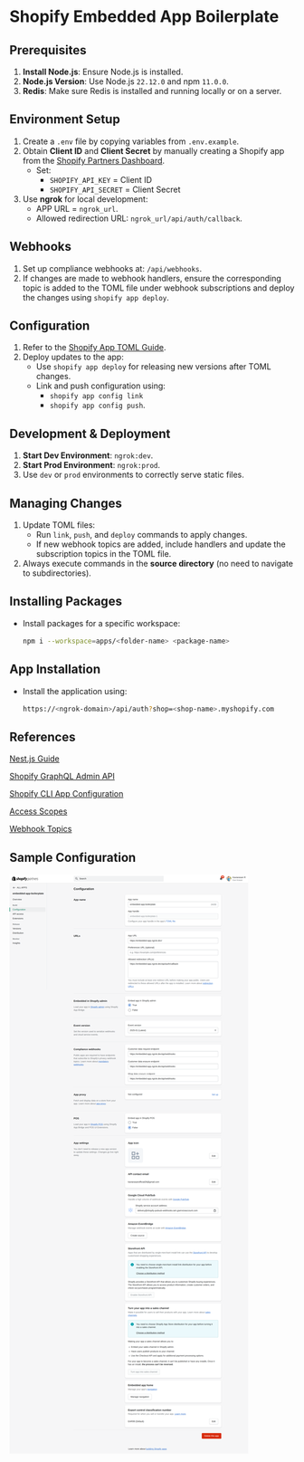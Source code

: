 # Shopify Embedded App Boilerplate

## Prerequisites

1. **Install Node.js**: Ensure Node.js is installed.
2. **Node.js Version**: Use Node.js `22.12.0` and npm `11.0.0`.
3. **Redis**: Make sure Redis is installed and running locally or on a server.

## Environment Setup

1. Create a `.env` file by copying variables from `.env.example`.
2. Obtain **Client ID** and **Client Secret** by manually creating a Shopify app from the [Shopify Partners Dashboard](https://partners.shopify.com).
   - Set:
     - `SHOPIFY_API_KEY` = Client ID
     - `SHOPIFY_API_SECRET` = Client Secret
3. Use **ngrok** for local development:
   - APP URL = `ngrok_url`.
   - Allowed redirection URL: `ngrok_url/api/auth/callback`.

## Webhooks

1. Set up compliance webhooks at: `/api/webhooks`.
2. If changes are made to webhook handlers, ensure the corresponding topic is added to the TOML file under webhook subscriptions and deploy the changes using `shopify app deploy`.

## Configuration

1. Refer to the [Shopify App TOML Guide](https://shopify.dev/docs/apps/build/cli-for-apps/app-configuration).
2. Deploy updates to the app:
   - Use `shopify app deploy` for releasing new versions after TOML changes.
   - Link and push configuration using:
     - `shopify app config link`
     - `shopify app config push`.

## Development & Deployment

1. **Start Dev Environment**: `ngrok:dev`.
2. **Start Prod Environment**: `ngrok:prod`.
3. Use `dev` or `prod` environments to correctly serve static files.

## Managing Changes

1. Update TOML files:
   - Run `link`, `push`, and `deploy` commands to apply changes.
   - If new webhook topics are added, include handlers and update the subscription topics in the TOML file.
2. Always execute commands in the **source directory** (no need to navigate to subdirectories).

## Installing Packages

- Install packages for a specific workspace:
  ```bash
  npm i --workspace=apps/<folder-name> <package-name>
  ```

## App Installation

- Install the application using:
  ```bash
  https://<ngrok-domain>/api/auth?shop=<shop-name>.myshopify.com
  ```

## References

[Nest.js Guide](https://docs.nestjs.com/first-steps)

[Shopify GraphQL Admin API](https://shopify.dev/docs/api/admin-graphql)

[Shopify CLI App Configuration](https://shopify.dev/docs/apps/build/cli-for-apps/app-configuration)

[Access Scopes](https://shopify.dev/docs/api/usage/access-scopes)

[Webhook Topics](https://shopify.dev/docs/api/admin-graphql/2025-01/enums/webhooksubscriptiontopic)

## Sample Configuration

![Sample Configuration](docs/Sample%20Shopify%20Partners%20Configuration.png)
